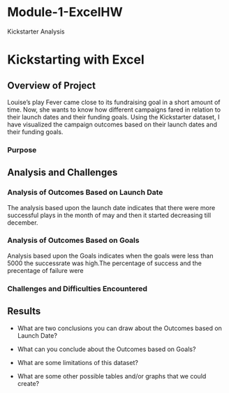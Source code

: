# Module-1-ExcelHW
Kickstarter Analysis


# Kickstarting with Excel

## Overview of Project
Louise’s play Fever came close to its fundraising goal in a short amount of time. Now, she wants to know how different campaigns fared in relation to their launch dates and their funding goals. Using the Kickstarter dataset, I have visualized the campaign outcomes based on their launch dates and their funding goals. 
### Purpose


## Analysis and Challenges

### Analysis of Outcomes Based on Launch Date
The analysis based upon the launch date indicates that there were more successful plays in the month of may and then it started decreasing till december.

### Analysis of Outcomes Based on Goals
Analysis based upon the Goals indicates when the goals were less than 5000 the successrate was high.The percentage of success and the precentage of failure were 
### Challenges and Difficulties Encountered

## Results

- What are two conclusions you can draw about the Outcomes based on Launch Date?

- What can you conclude about the Outcomes based on Goals?

- What are some limitations of this dataset?

- What are some other possible tables and/or graphs that we could create?

